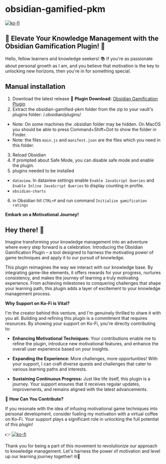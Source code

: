 # obsidian-gamified-pkm

[![ko-fi](https://ko-fi.com/img/githubbutton_sm.svg)](https://ko-fi.com/J3J6DYYS5)

## **🌟 Elevate Your Knowledge Management with the Obsidian Gamification Plugin! 🚀**

Hello, fellow learners and knowledge seekers! 📚 If you're as passionate about personal growth as I am, and you believe that motivation is the key to unlocking new horizons, then you're in for something special.


## Manual installation
1. Download the latest release 🔗 **Plugin Download:** [Obsidian Gamification Plugin](https://github.com/saertna/obsidian-gamified-pkm/tree/main)
2. Extract the obsidian-gamified-pkm folder from the zip to your vault's plugins folder: <vault>/.obsidian/plugins/
 - Note: On some machines the .obsidian folder may be hidden. On MacOS you should be able to press Command+Shift+Dot to show the folder in Finder.
 - Note: the files `main.js` and `manifest.json` are the files which you need in this folder.
3. Reload Obsidian
4. If prompted about Safe Mode, you can disable safe mode and enable the plugin.
5. plugins needed to be installed
 -  `dataview`. In dataview settings enable `Enable JavaScript Queries` and `Enable Inline JavaScript Queries` to display counting in profile.
 -  `obsidian-charts`
6. in Obsidian hit `CTRL+P` and run command `Initialize gamification ratings`

**Embark on a Motivational Journey!**

## Hey there! 👋 
Imagine transforming your knowledge management into an adventure where every step forward is a celebration. Introducing the Obsidian Gamification Plugin – a tool designed to harness the motivating power of game techniques and apply it to our pursuit of knowledge.

This plugin reimagines the way we interact with our knowledge base. By integrating game-like elements, it offers rewards for your progress, nurtures consistency, and makes the journey of learning a truly motivating experience. From achieving milestones to conquering challenges that shape your learning path, this plugin adds a layer of excitement to your knowledge management process.

**Why Support on Ko-Fi is Vital?**

I'm the creator behind this venture, and I'm genuinely thrilled to share it with you all. Building and refining this plugin is a commitment that requires resources. By showing your support on Ko-Fi, you're directly contributing to:

- **Enhancing Motivational Techniques:** Your contributions enable me to refine the plugin, introduce new motivational features, and enhance the overall user experience based on your insights.

- **Expanding the Experience:** More challenges, more opportunities! With your support, I can craft diverse quests and challenges that cater to various learning paths and interests.

- **Sustaining Continuous Progress:** Just like life itself, this plugin is a journey. Your support ensures that it receives regular updates, improvements, and remains aligned with the latest advancements.

🎉 **How Can You Contribute?**

If you resonate with the idea of infusing motivational game techniques into personal development, consider fueling my motivation with a virtual coffee on Ko-Fi. Your support plays a significant role in unlocking the full potential of this plugin!

👉 [![ko-fi](https://ko-fi.com/img/githubbutton_sm.svg)](https://ko-fi.com/J3J6DYYS5)

Thank you for being a part of this movement to revolutionize our approach to knowledge management. Let's harness the power of motivation and level up our learning journey together! 🌐🌱


